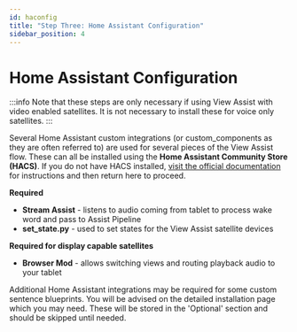 ```yaml
---
id: haconfig
title: "Step Three: Home Assistant Configuration"
sidebar_position: 4
---
```


# Home Assistant Configuration

:::info
Note that these steps are only necessary if using View Assist with video enabled satellites.  It is not necessary to install these for voice only satellites.
:::

Several Home Assistant custom integrations (or custom_components as they are often referred to) are used for several pieces of the View Assist flow.  These can all be installed using the **Home Assistant Community Store (HACS)**.  If you do not have HACS installed, [visit the official documentation](https://hacs.xyz/docs/setup/prerequisites) for instructions and then return here to proceed.

**Required**

- **Stream Assist** - listens to audio coming from tablet to process wake word and pass to Assist Pipeline
- **set_state.py** - used to set states for the View Assist satellite devices

**Required for display capable satellites**
- **Browser Mod** - allows switching views and routing playback audio to your tablet

Additional Home Assistant integrations may be required for some custom sentence blueprints.  You will be advised on the detailed installation page which you may need.  These will be stored in the 'Optional' section and should be skipped until needed.

